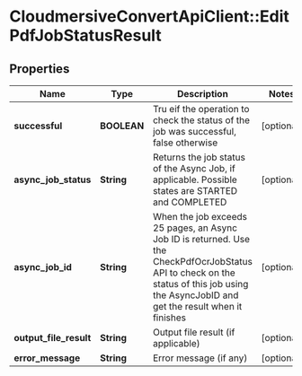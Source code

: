 # CloudmersiveConvertApiClient::EditPdfJobStatusResult

## Properties
Name | Type | Description | Notes
------------ | ------------- | ------------- | -------------
**successful** | **BOOLEAN** | Tru eif the operation to check the status of the job was successful, false otherwise | [optional] 
**async_job_status** | **String** | Returns the job status of the Async Job, if applicable.  Possible states are STARTED and COMPLETED | [optional] 
**async_job_id** | **String** | When the job exceeds 25 pages, an Async Job ID is returned.  Use the CheckPdfOcrJobStatus API to check on the status of this job using the AsyncJobID and get the result when it finishes | [optional] 
**output_file_result** | **String** | Output file result (if applicable) | [optional] 
**error_message** | **String** | Error message (if any) | [optional] 


